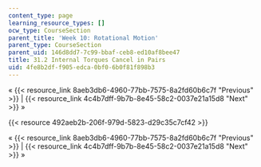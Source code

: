 ```yaml
---
content_type: page
learning_resource_types: []
ocw_type: CourseSection
parent_title: 'Week 10: Rotational Motion'
parent_type: CourseSection
parent_uid: 146d8dd7-7c99-bbaf-ceb8-ed10af8bee47
title: 31.2 Internal Torques Cancel in Pairs
uid: 4fe8b2df-f905-edca-0bf0-6b0f81f898b3
---
```


« {{< resource_link 8aeb3db6-4960-77bb-7575-8a2fd60b6c7f "Previous" >}} | {{< resource_link 4c4b7dff-9b7b-8e45-58c2-0037e21a15d8 "Next" >}} »

{{< resource 492aeb2b-206f-979d-5823-d29c35c7cf42 >}}

« {{< resource_link 8aeb3db6-4960-77bb-7575-8a2fd60b6c7f "Previous" >}} | {{< resource_link 4c4b7dff-9b7b-8e45-58c2-0037e21a15d8 "Next" >}} »